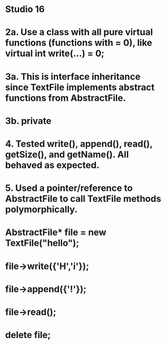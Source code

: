 # Studio 16

# 2a. Use a class with all pure virtual functions (functions with = 0), like virtual int write(...) = 0;
# 3a. This is interface inheritance since TextFile implements abstract functions from AbstractFile.
# 3b. private
# 4. Tested write(), append(), read(), getSize(), and getName(). All behaved as expected.

# 5. Used a pointer/reference to AbstractFile to call TextFile methods polymorphically.
# AbstractFile* file = new TextFile("hello");
# file->write({'H','i'});
# file->append({'!'});
# file->read();
# delete file;
